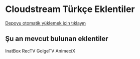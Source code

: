 # Cloudstream Türkçe Eklentiler

[Depoyu otomatik yüklemek için tıklayın](https://keyiflerolsun.me/http-protocol-redirector?r=cloudstreamrepo://raw.githubusercontent.com/MakotoTokioki/Cloudstream-Turkce-Eklentiler/main/repo.json)

## Şu an mevcut bulunan eklentiler
InatBox
RecTV
GolgeTV
AnimeciX

